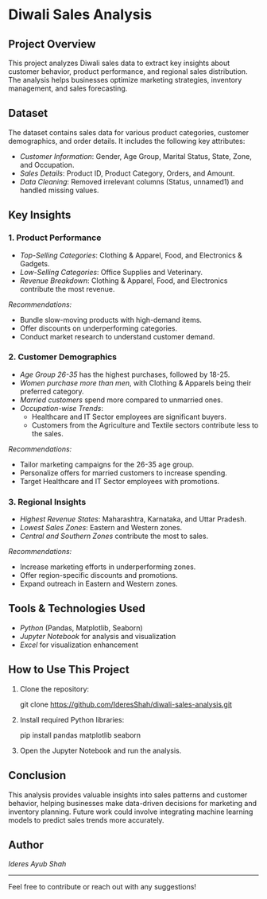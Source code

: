 # Diwali Sales Analysis

## Project Overview
This project analyzes Diwali sales data to extract key insights about customer behavior, product performance, and regional sales distribution. The analysis helps businesses optimize marketing strategies, inventory management, and sales forecasting.

## Dataset
The dataset contains sales data for various product categories, customer demographics, and order details. It includes the following key attributes:
- *Customer Information*: Gender, Age Group, Marital Status, State, Zone, and Occupation.
- *Sales Details*: Product ID, Product Category, Orders, and Amount.
- *Data Cleaning*: Removed irrelevant columns (Status, unnamed1) and handled missing values.

## Key Insights
### 1. Product Performance
- *Top-Selling Categories*: Clothing & Apparel, Food, and Electronics & Gadgets.
- *Low-Selling Categories*: Office Supplies and Veterinary.
- *Revenue Breakdown*: Clothing & Apparel, Food, and Electronics contribute the most revenue.

*Recommendations:*
- Bundle slow-moving products with high-demand items.
- Offer discounts on underperforming categories.
- Conduct market research to understand customer demand.

### 2. Customer Demographics
- *Age Group 26-35* has the highest purchases, followed by 18-25.
- *Women purchase more than men*, with Clothing & Apparels being their preferred category.
- *Married customers* spend more compared to unmarried ones.
- *Occupation-wise Trends*:
  - Healthcare and IT Sector employees are significant buyers.
  - Customers from the Agriculture and Textile sectors contribute less to the sales.

*Recommendations:*
- Tailor marketing campaigns for the 26-35 age group.
- Personalize offers for married customers to increase spending.
- Target Healthcare and IT Sector employees with promotions.

### 3. Regional Insights
- *Highest Revenue States*: Maharashtra, Karnataka, and Uttar Pradesh.
- *Lowest Sales Zones*: Eastern and Western zones.
- *Central and Southern Zones* contribute the most to sales.

*Recommendations:*
- Increase marketing efforts in underperforming zones.
- Offer region-specific discounts and promotions.
- Expand outreach in Eastern and Western zones.


## Tools & Technologies Used
- *Python* (Pandas, Matplotlib, Seaborn)
- *Jupyter Notebook* for analysis and visualization
- *Excel* for visualization enhancement

## How to Use This Project
1. Clone the repository:
   
   git clone https://github.com/IderesShah/diwali-sales-analysis.git
   
2. Install required Python libraries:
   
   pip install pandas matplotlib seaborn
   
3. Open the Jupyter Notebook and run the analysis.

## Conclusion
This analysis provides valuable insights into sales patterns and customer behavior, helping businesses make data-driven decisions for marketing and inventory planning. Future work could involve integrating machine learning models to predict sales trends more accurately.

## Author
*Ideres Ayub Shah*

---
Feel free to contribute or reach out with any suggestions!
